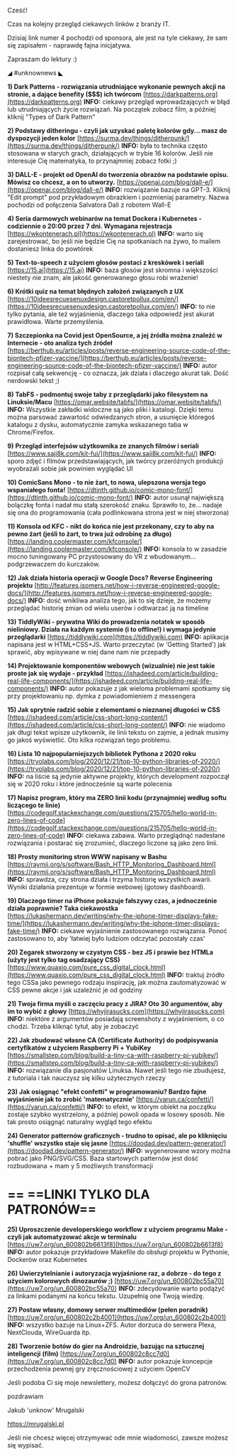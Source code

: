 Cześć!

Czas na kolejny przegląd ciekawych linków z branży IT.

Dzisiaj link numer 4 pochodzi od sponsora, ale jest na tyle ciekawy, że sam się zapisałem - naprawdę fajna inicjatywa.

Zapraszam do lektury :)

 

◢ #unknownews ◣

**1) Dark Patterns - rozwiązania utrudniające wykonanie pewnych akcji na stronie, a dające benefity ($$$) ich twórcom**
[https://darkpatterns.org](https://darkpatterns.org)
**INFO:** ciekawy przegląd wprowadzających w błąd lub utrudniających życie rozwiązań. Na początek zobacz film, a później kliknij "Types of Dark Pattern"


**2) Podstawy ditheringu - czyli jak uzyskać paletę kolorów gdy... masz do dyspozycji jeden kolor**
[https://surma.dev/things/ditherpunk/](https://surma.dev/things/ditherpunk/)
**INFO:** była to technika często stosowana w starych grach, działających w trybie 16 kolorów. Jeśli nie interesuje Cię matematyka, to przynajmniej zobacz fotki ;)


**3) DALL-E - projekt od OpenAI do tworzenia obrazów na podstawie opisu. Mówisz co chcesz, a on to utworzy.**
[https://openai.com/blog/dall-e/](https://openai.com/blog/dall-e/)
**INFO:** rozwiązanie bazuje na GPT-3. Kliknij "Edit prompt" pod przykładowym obrazkiem i pozmieniaj parametry. Nazwa pochodzi od połączenia Salvatora Dali z robotem Wall-E


**4) Seria darmowych webinarów na temat Dockera i Kubernetes - codziennie o 20:00 przez 7 dni. Wymagana rejestracja**
[https://wkontenerach.pl](https://wkontenerach.pl)
**INFO:** warto się zarejestrować, bo jeśli nie będzie Cię na spotkaniach na żywo, to mailem dostaniesz linka do powtórek


**5) Text-to-speech z użyciem głosów postaci z kreskówek i seriali**
[https://15.ai](https://15.ai)
**INFO:** baza głosów jest skromna i większości niestety nie znam, ale jakość generowanego głosu robi wrażenie!


**6) Krótki quiz na temat błędnych założeń związanych z UX**
[https://10ideesrecuesenuxdesign.castoretpollux.com/en/](https://10ideesrecuesenuxdesign.castoretpollux.com/en/)
**INFO:** to nie tylko pytania, ale też wyjaśnienia, dlaczego taka odpowiedź jest akurat prawidłowa. Warte przemyślenia.


**7) Szczepionka na Covid jest OpenSource, a jej źródła można znaleźć w Internecie - oto analiza tych źródeł**
[https://berthub.eu/articles/posts/reverse-engineering-source-code-of-the-biontech-pfizer-vaccine/](https://berthub.eu/articles/posts/reverse-engineering-source-code-of-the-biontech-pfizer-vaccine/)
**INFO:** autor rozpisał całą sekwencję - co oznacza, jak działa i dlaczego akurat tak. Dość nerdowski tekst ;)


**8) TabFS - podmontuj swoje taby z przeglądarki jako filesystem na Linuksie/Macu**
[https://omar.website/tabfs/](https://omar.website/tabfs/)
**INFO:** Wszystkie zakładki widoczne są jako pliki i katalogi. Dzięki temu można parsować zawartość odwiedzanych stron, a usunięcie któregoś katalogu z dysku, automatycznie zamyka wskazanego taba w Chrome/Firefox.


**9) Przegląd interfejsów użytkownika ze znanych filmów i seriali**
[https://www.saji8k.com/kit-fui/](https://www.saji8k.com/kit-fui/)
**INFO:** sporo zdjęć i filmów przedstawiających, jak twórcy przeróżnych produkcji wyobrażali sobie jak powinien wyglądać UI


**10) ComicSans Mono - to nie żart, to nowa, ulepszona wersja tego wspaniałego fonta!**
[https://dtinth.github.io/comic-mono-font/](https://dtinth.github.io/comic-mono-font/)
**INFO:** autor usunął największą bolączkę fonta i nadał mu stałą szerokość znaku. Sprawiło to, że... nadaje się ona do programowania (cała podlinkowana strona jest w niej stworzona)


**11) Konsola od KFC - nikt do końca nie jest przekonany, czy to aby na pewno żart (jeśli to żart, to trwa już odrobinę za długo)**
[https://landing.coolermaster.com/kfconsole/](https://landing.coolermaster.com/kfconsole/)
**INFO:** konsola to w zasadzie mocno tuningowany PC przystosowany do VR z wbudowanym... podgrzewaczem do kurczaków.


**12) Jak działa historia operacji w Google Docs? Reverse Engineering projektu**
[http://features.jsomers.net/how-i-reverse-engineered-google-docs/](http://features.jsomers.net/how-i-reverse-engineered-google-docs/)
**INFO:** dość wnikliwa analiza tego, jak to się dzieje, że możemy przeglądać historię zmian od wielu userów i odtwarzać ją na timeline


**13) TiddlyWiki - prywatna Wiki do prowadzenia notatek w sposób nieliniowy. Działa na każdym systemie (i to offline!) i wymaga jedynie przeglądarki**
[https://tiddlywiki.com](https://tiddlywiki.com)
**INFO:** aplikacja napisana jest w HTML+CSS+JS. Warto przeczytać (w 'Getting Started') jak sprawić, aby wpisywane w niej dane nam nie przepadły


**14) Projektowanie komponentów webowych (wizualnie) nie jest takie proste jak się wydaje - przykład**
[https://ishadeed.com/article/building-real-life-components/](https://ishadeed.com/article/building-real-life-components/)
**INFO:** autor pokazuje z jak wieloma problemami spotkamy się przy projektowaniu np. dymka z powiadomieniem z messengera


**15) Jak sprytnie radzić sobie z elementami o nieznanej długości w CSS**
[https://ishadeed.com/article/css-short-long-content/](https://ishadeed.com/article/css-short-long-content/)
**INFO:** nie wiadomo jak długi tekst wpisze użytkownik, ile linii tekstu on zajmie, a jednak musimy go jakoś wyświetlić. Oto kilka rozwiązań tego problemu.


**16) Lista 10 najpopularniejszych bibliotek Pythona z 2020 roku**
[https://tryolabs.com/blog/2020/12/21/top-10-python-libraries-of-2020/](https://tryolabs.com/blog/2020/12/21/top-10-python-libraries-of-2020/)
**INFO:** na liście są jedynie aktywne projekty, których development rozpoczął się w 2020 roku i które jednocześnie są warte polecenia


**17) Napisz program, który ma ZERO linii kodu (przynajmniej według softu liczącego te linie)**
[https://codegolf.stackexchange.com/questions/215705/hello-world-in-zero-lines-of-code](https://codegolf.stackexchange.com/questions/215705/hello-world-in-zero-lines-of-code)
**INFO:** ciekawa zabawa. Warto przeglądnąć nadesłane rozwiązania i postarać się zrozumieć, dlaczego liczone są jako zero linii.


**18) Prosty monitoring stron WWW napisany w Bashu**
[https://raymii.org/s/software/Bash_HTTP_Monitoring_Dashboard.html](https://raymii.org/s/software/Bash_HTTP_Monitoring_Dashboard.html)
**INFO:** sprawdza, czy strona działa i trzyma historię wszystkich awarii. Wyniki działania prezentuje w formie webowej (gotowy dashboard).


**19) Dlaczego timer na iPhone pokazuje fałszywy czas, a jednocześnie działa poprawnie? Taka ciekawostka**
[https://lukashermann.dev/writing/why-the-iphone-timer-displays-fake-time/](https://lukashermann.dev/writing/why-the-iphone-timer-displays-fake-time/)
**INFO:** ciekawe wyjaśnienie zastosowanego rozwiązania. Ponoć zastosowano to, aby 'łatwiej było ludziom odczytać pozostały czas'


**20) Zegarek stworzony w czystym CSS - bez JS i prawie bez HTMLa (użyty jest tylko tag osadzający CSS)**
[https://www.quaxio.com/pure_css_digital_clock.html](https://www.quaxio.com/pure_css_digital_clock.html)
**INFO:** traktuj źródło tego CSSa jako pewnego rodzaju inspirację, jak można zautomatyzować w CSS pewne akcje i jak uzależnić je od godziny


**21) Twoja firma myśli o zaczęciu pracy z JIRA? Oto 30 argumentów, aby im to wybić z głowy**
[https://whyjirasucks.com](https://whyjirasucks.com)
**INFO:** niektóre z argumentów posiadają screenshoty z wyjaśnieniem, o co chodzi. Trzeba kliknąć tytuł, aby je zobaczyć


**22) Jak zbudować własne CA (Certificate Authority) do podpisywania certyfikatów z użyciem Raspberry Pi + YubiKey**
[https://smallstep.com/blog/build-a-tiny-ca-with-raspberry-pi-yubikey/](https://smallstep.com/blog/build-a-tiny-ca-with-raspberry-pi-yubikey/)
**INFO:** rozwiązanie dla pasjonatów Linuksa. Nawet jeśli tego nie zbudujesz, z tutoriala i tak nauczysz się kilku użytecznych rzeczy


**23) Jak osiągnąć "efekt confetti" w programowaniu? Bardzo fajne wyjaśnienie jak to zrobić 'matematycznie'**
[https://varun.ca/confetti/](https://varun.ca/confetti/)
**INFO:** to efekt, w którym obiekt na początku zostaje szybko wystrzelony, a później powoli opada w losowy sposób. Nie tak prosto osiągnąć naturalny wygląd tego efektu


**24) Generator patternów graficznych - trudno to opisać, ale po kliknięciu 'shuffle' wszystko staje się jasne**
[https://doodad.dev/pattern-generator/](https://doodad.dev/pattern-generator/)
**INFO:** wygenerowane wzory można pobrać jako PNG/SVG/CSS. Baza startowych patternów jest dość rozbudowana + mam y 5 możliwych transformacji


== **==LINKI TYLKO DLA PATRONÓW==**
 ==

**25) Uproszczenie developerskiego workflow z użyciem programu Make - czyli jak automatyzować akcje w terminalu**
[https://uw7.org/un_600802b6613f8](https://uw7.org/un_600802b6613f8)
**INFO:** autor pokazuje przykładowe Makefile do obsługi projektu w Pythonie, Dockerów oraz Kubernetes


**26) Uwierzytelnianie i autoryzacja wyjaśnione raz, a dobrze - do tego z użyciem kolorowych dinozaurów ;)**
[https://uw7.org/un_600802bc55a70](https://uw7.org/un_600802bc55a70)
**INFO:** zdecydowanie warto podążyć za linkami podanymi na końcu tekstu. Uzupełnią one Twoją wiedzę.


**27) Postaw własny, domowy serwer multimediów (pełen poradnik)**
[https://uw7.org/un_600802c2b4001](https://uw7.org/un_600802c2b4001)
**INFO:** wszystko bazuje na Linux+ZFS. Autor dorzuca do serwera Plexa, NextClouda, WireGuarda itp.


**28) Tworzenie botów do gier na Androidzie, bazując na sztucznej inteligencji (film)**
[https://uw7.org/un_600802c8cc7d0](https://uw7.org/un_600802c8cc7d0)
**INFO:** autor pokazuje koncepcje przechodzenia pewnej gry zręcznościowej z użyciem OpenCV


 

Jeśli podoba Ci się moje newslettery, możesz dołączyć do grona patronów.

 
pozdrawiam

Jakub 'unknow' Mrugalski

https://mrugalski.pl

 
Jeśli nie chcesz więcej otrzymywać ode mnie wiadomości, zawsze możesz się wypisać.